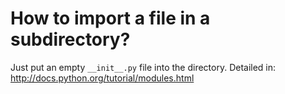 # How to import a file in a subdirectory?

Just put an empty ```__init__.py``` file into the directory. Detailed in: http://docs.python.org/tutorial/modules.html
